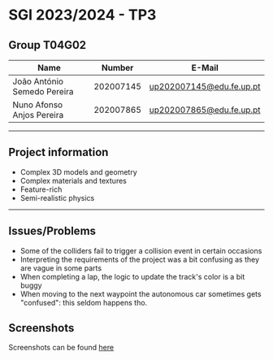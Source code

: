# SGI 2023/2024 - TP3

## Group T04G02

| Name                        | Number    | E-Mail                     |
| --------------------------- | --------- | -------------------------- |
| João António Semedo Pereira | 202007145 | <up202007145@edu.fe.up.pt> |
| Nuno Afonso Anjos Pereira   | 202007865 | <up202007865@edu.fe.up.pt> |

----

## Project information

- Complex 3D models and geometry
- Complex materials and textures
- Feature-rich
- Semi-realistic physics

----

## Issues/Problems

- Some of the colliders fail to trigger a collision event in certain occasions
- Interpreting the requirements of the project was a bit confusing as they are vague in some parts
- When completing a lap, the logic to update the track's color is a bit buggy
- When moving to the next waypoint the autonomous car sometimes gets "confused": this seldom happens tho.

## Screenshots

Screenshots can be found [here](/tp3/screenshots/)